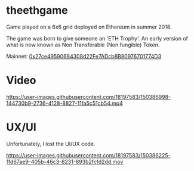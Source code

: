 # theethgame
Game played on a 6x6 grid deployed on Ethereum in summer 2018.

The game was born to give someone an 'ETH Trophy'. An early version of what is now known as Non Transferable (Non fungible) Token.

Mainnet: [0x27ce49590684308d22Fe7ADcb8B80976701774D3](0x27ce49590684308d22Fe7ADcb8B80976701774D3)


# Video


https://user-images.githubusercontent.com/18197583/150386998-144730b9-2736-4128-8827-11fa5c51cb54.mp4



# UX/UI
Unfortunately, I lost the UI/UX code.

https://user-images.githubusercontent.com/18197583/150386225-1fd67ae9-405b-46c3-8231-893b2fcfd2dd.mov





